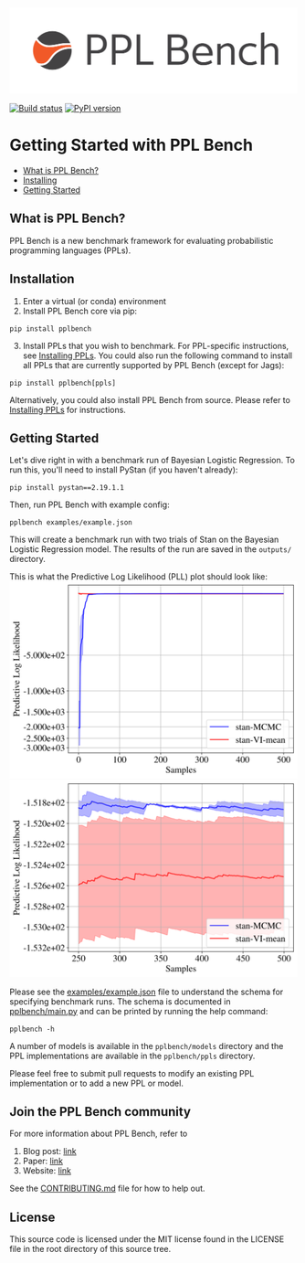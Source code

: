 [![](docs/assets/logo.png)]((https://facebookresearch.github.io/pplbench/))



[![Build status](https://github.com/facebookresearch/pplbench/workflows/build/badge.svg?branch=main)](https://github.com/facebookresearch/pplbench/actions?query=workflow%3Abuild)
[![PyPI version](https://badge.fury.io/py/pplbench.svg)](https://pypi.org/project/pplbench/)

# Getting Started with PPL Bench

* [What is PPL Bench?](#what-is-ppl-bench)
* [Installing](#installation)
* [Getting Started](#getting-started)



## What is PPL Bench?

PPL Bench is a new benchmark framework for evaluating probabilistic programming languages (PPLs).

## Installation

1. Enter a virtual (or conda) environment
2. Install PPL Bench core via pip:

```
pip install pplbench
```

3. Install PPLs that you wish to benchmark. For PPL-specific instructions, see [Installing PPLs](docs/working_with_ppls.md).
You could also run the following command to install all PPLs that are currently supported by PPL Bench (except for Jags):

```
pip install pplbench[ppls]
```

Alternatively, you could also install PPL Bench from source. Please refer to [Installing PPLs](docs/working_with_ppls.md)
for instructions.

## Getting Started

Let's dive right in with a benchmark run of Bayesian Logistic Regression. To run this, you'll need to install
PyStan (if you haven't already):

```
pip install pystan==2.19.1.1
```

Then, run PPL Bench with example config:

```
pplbench examples/example.json
```

This will create a benchmark run with two trials of Stan on the Bayesian Logistic Regression model. The results of the run are saved in the `outputs/` directory.

This is what the Predictive Log Likelihood (PLL) plot should look like:
![PLL plot of example run](website/static/img/example_pystan_pll.svg)
![PLL half plot of example run](website/static/img/example_pystan_pll_half.svg)


Please see the [examples/example.json](examples/example.json) file to understand the schema for specifying benchmark runs. The schema is documented in [pplbench/main.py](pplbench/main.py) and can be printed by running the help command:

```
pplbench -h
```

A number of models is available in the `pplbench/models` directory and the PPL implementations are available in the `pplbench/ppls` directory.

Please feel free to submit pull requests to modify an existing PPL implementation or to add a new PPL or model.


## Join the PPL Bench community

 For more information about PPL Bench, refer to

1. Blog post: [link](https://ai.facebook.com/blog/ppl-bench-creating-a-standard-for-benchmarking-probabilistic-programming-languages)
2. Paper: [link](https://arxiv.org/abs/2010.08886)
3. Website: [link](https://facebookresearch.github.io/pplbench/)

See the [CONTRIBUTING.md](CONTRIBUTING.md) file for how to help out.

## License

This source code is licensed under the MIT license found in the
LICENSE file in the root directory of this source tree.
